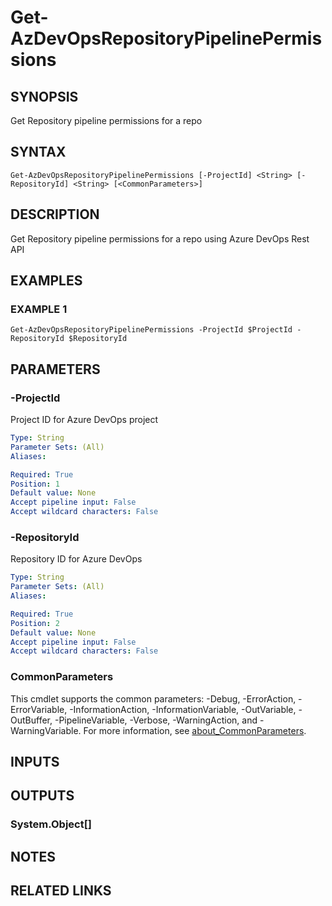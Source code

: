 # Get-AzDevOpsRepositoryPipelinePermissions

## SYNOPSIS
Get Repository pipeline permissions for a repo

## SYNTAX

```
Get-AzDevOpsRepositoryPipelinePermissions [-ProjectId] <String> [-RepositoryId] <String> [<CommonParameters>]
```

## DESCRIPTION
Get Repository pipeline permissions for a repo using Azure DevOps Rest API

## EXAMPLES

### EXAMPLE 1
```
Get-AzDevOpsRepositoryPipelinePermissions -ProjectId $ProjectId -RepositoryId $RepositoryId
```

## PARAMETERS

### -ProjectId
Project ID for Azure DevOps project

```yaml
Type: String
Parameter Sets: (All)
Aliases:

Required: True
Position: 1
Default value: None
Accept pipeline input: False
Accept wildcard characters: False
```

### -RepositoryId
Repository ID for Azure DevOps

```yaml
Type: String
Parameter Sets: (All)
Aliases:

Required: True
Position: 2
Default value: None
Accept pipeline input: False
Accept wildcard characters: False
```

### CommonParameters
This cmdlet supports the common parameters: -Debug, -ErrorAction, -ErrorVariable, -InformationAction, -InformationVariable, -OutVariable, -OutBuffer, -PipelineVariable, -Verbose, -WarningAction, and -WarningVariable. For more information, see [about_CommonParameters](http://go.microsoft.com/fwlink/?LinkID=113216).

## INPUTS

## OUTPUTS

### System.Object[]
## NOTES

## RELATED LINKS
